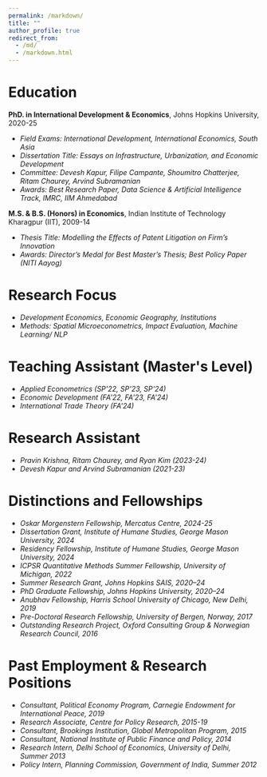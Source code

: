 ```yaml
---
permalink: /markdown/
title: ""
author_profile: true
redirect_from: 
  - /md/
  - /markdown.html
---
```

# Education
**PhD. in International Development & Economics**, Johns Hopkins University, 2020-25
- *Field Exams: International Development, International Economics, South Asia*
- *Dissertation Title: Essays on Infrastructure, Urbanization, and Economic Development*
- *Committee: Devesh Kapur, Filipe Campante, Shoumitro Chatterjee, Ritam Chaurey, Arvind Subramanian*
- *Awards: Best Research Paper, Data Science & Artificial Intelligence Track, IMRC, IIM Ahmedabad*

**M.S. & B.S. (Honors) in Economics**, Indian Institute of Technology Kharagpur (IIT), 2009-14
- *Thesis Title: Modelling the Effects of Patent Litigation on Firm’s Innovation*
- *Awards: Director’s Medal for Best Master’s Thesis; Best Policy Paper (NITI Aayog)*

# Research Focus
- *Development Economics, Economic Geography, Institutions* 
- *Methods: Spatial Microeconometrics, Impact Evaluation, Machine Learning/ NLP*  

# Teaching Assistant (Master's Level)
- *Applied Econometrics (SP'22, SP'23, SP'24)*  
- *Economic Development (FA'22, FA'23, FA'24)* 
- *International Trade Theory (FA'24)*

# Research Assistant
- *Pravin Krishna, Ritam Chaurey, and Ryan Kim (2023-24)*
- *Devesh Kapur and Arvind Subramanian (2021-23)*

# Distinctions and Fellowships
- *Oskar Morgenstern Fellowship, Mercatus Centre, 2024-25*
- *Dissertation Grant, Institute of Humane Studies, George Mason University, 2024*
- *Residency Fellowship, Institute of Humane Studies, George Mason University, 2024*
- *ICPSR Quantitative Methods Summer Fellowship, University of Michigan, 2022*
- *Summer Research Grant, Johns Hopkins SAIS, 2020–24*
- *PhD Graduate Fellowship, Johns Hopkins University, 2020–24*
- *Anubhav Fellowship, Harris School University of Chicago, New Delhi, 2019*
- *Pre-Doctoral Research Fellowship, University of Bergen, Norway, 2017*
- *Outstanding Research Project, Oxford Consulting Group & Norwegian Research Council, 2016*

# Past Employment & Research Positions 
- *Consultant, Political Economy Program, Carnegie Endowment for International Peace, 2019*
- *Research Associate, Centre for Policy Research, 2015-19*
- *Consultant, Brookings Institution, Global Metropolitan Program, 2015*
- *Consultant, National Institute of Public Finance and Policy, 2014*
- *Research Intern, Delhi School of Economics, University of Delhi, Summer 2013*
- *Policy Intern, Planning Commission, Government of India, Summer 2012*
